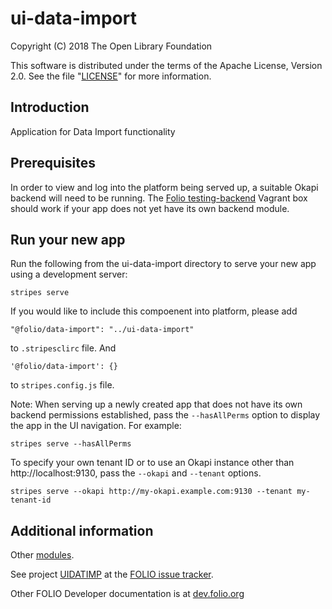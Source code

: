 # ui-data-import

Copyright (C) 2018 The Open Library Foundation

This software is distributed under the terms of the Apache License, Version 2.0. See the file "[LICENSE](LICENSE)" for more information.

## Introduction

Application for Data Import functionality

## Prerequisites

In order to view and log into the platform being served up, a suitable Okapi backend will need to be running. The [Folio testing-backend](https://app.vagrantup.com/folio/boxes/testing-backend) Vagrant box should work if your app does not yet have its own backend module.

## Run your new app

Run the following from the ui-data-import directory to serve your new app using a development server:
```
stripes serve
```
If you would like to include this compoenent into platform, please add
```
"@folio/data-import": "../ui-data-import"
```
to `.stripesclirc` file.
And
```
'@folio/data-import': {}
```
to `stripes.config.js` file.

Note: When serving up a newly created app that does not have its own backend permissions established, pass the `--hasAllPerms` option to display the app in the UI navigation. For example:
```
stripes serve --hasAllPerms
```

To specify your own tenant ID or to use an Okapi instance other than http://localhost:9130, pass the `--okapi` and `--tenant` options.
```
stripes serve --okapi http://my-okapi.example.com:9130 --tenant my-tenant-id
```

## Additional information

Other [modules](https://dev.folio.org/source-code/#client-side).

See project [UIDATIMP](https://issues.folio.org/browse/UIDATIMP)
at the [FOLIO issue tracker](https://dev.folio.org/guidelines/issue-tracker).

Other FOLIO Developer documentation is at [dev.folio.org](https://dev.folio.org/)

